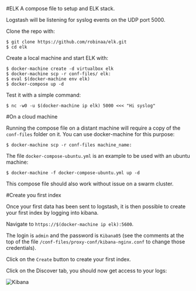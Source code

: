 #ELK
A compose file to setup and ELK stack.

Logstash will be listening for syslog events on the UDP port 5000.

Clone the repo with:

    $ git clone https://github.com/robinaa/elk.git
    $ cd elk

Create a local machine and start ELK with:

    $ docker-machine create -d virtualbox elk
    $ docker-machine scp -r conf-files/ elk:
    $ eval $(docker-machine env elk)
    $ docker-compose up -d

Test it with a simple command:

    $ nc -w0 -u $(docker-machine ip elk) 5000 <<< "Hi syslog"

#On a cloud machine

Running the compose file on a distant machine will require a copy of the `conf-files` folder on it.
You can use docker-machine for this purpose:

    $ docker-machine scp -r conf-files machine_name:

The file `docker-compose-ubuntu.yml` is an example to be used with an ubuntu machine:

    $ docker-machine -f docker-compose-ubuntu.yml up -d

This compose file should also work without issue on a swarm cluster.

#Create you first index

Once your first data has been sent to logstash, it is then possible to create your first index by logging into kibana.

Navigate to `https://$(docker-machine ip elk):5600`.

The login is `admin` and the password is `Kibana05` (see the comments at the top of the file `/conf-files/proxy-conf/kibana-nginx.conf` to change those credentials).

Click on the `Create` button to create your first index.

Click on the Discover tab, you should now get access to your logs:

![Kibana](./kibana.png)
